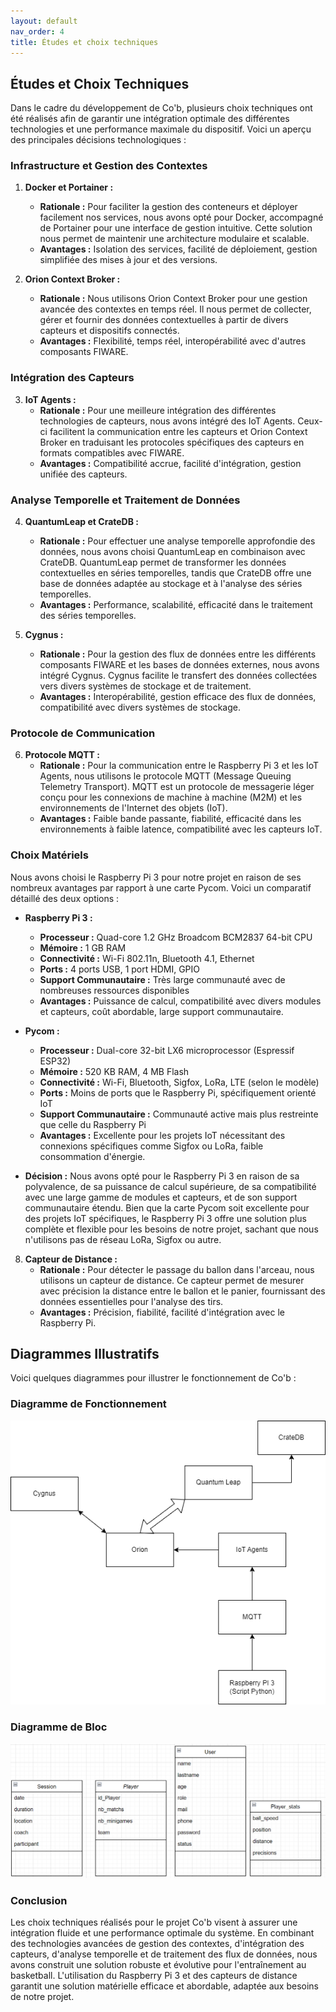 ```yaml
---
layout: default
nav_order: 4
title: Études et choix techniques
---
```


## Études et Choix Techniques

Dans le cadre du développement de Co'b, plusieurs choix techniques ont été réalisés afin de garantir une intégration optimale des différentes technologies et une performance maximale du dispositif. Voici un aperçu des principales décisions technologiques :

### Infrastructure et Gestion des Contextes

1. **Docker et Portainer :**
   - **Rationale :** Pour faciliter la gestion des conteneurs et déployer facilement nos services, nous avons opté pour Docker, accompagné de Portainer pour une interface de gestion intuitive. Cette solution nous permet de maintenir une architecture modulaire et scalable.
   - **Avantages :** Isolation des services, facilité de déploiement, gestion simplifiée des mises à jour et des versions.

2. **Orion Context Broker :**
   - **Rationale :** Nous utilisons Orion Context Broker pour une gestion avancée des contextes en temps réel. Il nous permet de collecter, gérer et fournir des données contextuelles à partir de divers capteurs et dispositifs connectés.
   - **Avantages :** Flexibilité, temps réel, interopérabilité avec d'autres composants FIWARE.

### Intégration des Capteurs

3. **IoT Agents :**
   - **Rationale :** Pour une meilleure intégration des différentes technologies de capteurs, nous avons intégré des IoT Agents. Ceux-ci facilitent la communication entre les capteurs et Orion Context Broker en traduisant les protocoles spécifiques des capteurs en formats compatibles avec FIWARE.
   - **Avantages :** Compatibilité accrue, facilité d'intégration, gestion unifiée des capteurs.

### Analyse Temporelle et Traitement de Données

4. **QuantumLeap et CrateDB :**
   - **Rationale :** Pour effectuer une analyse temporelle approfondie des données, nous avons choisi QuantumLeap en combinaison avec CrateDB. QuantumLeap permet de transformer les données contextuelles en séries temporelles, tandis que CrateDB offre une base de données adaptée au stockage et à l'analyse des séries temporelles.
   - **Avantages :** Performance, scalabilité, efficacité dans le traitement des séries temporelles.

5. **Cygnus :**
   - **Rationale :** Pour la gestion des flux de données entre les différents composants FIWARE et les bases de données externes, nous avons intégré Cygnus. Cygnus facilite le transfert des données collectées vers divers systèmes de stockage et de traitement.
   - **Avantages :** Interopérabilité, gestion efficace des flux de données, compatibilité avec divers systèmes de stockage.

### Protocole de Communication

6. **Protocole MQTT :**
   - **Rationale :** Pour la communication entre le Raspberry Pi 3 et les IoT Agents, nous utilisons le protocole MQTT (Message Queuing Telemetry Transport). MQTT est un protocole de messagerie léger conçu pour les connexions de machine à machine (M2M) et les environnements de l'Internet des objets (IoT).
   - **Avantages :** Faible bande passante, fiabilité, efficacité dans les environnements à faible latence, compatibilité avec les capteurs IoT.

### Choix Matériels

 Nous avons choisi le Raspberry Pi 3 pour notre projet en raison de ses nombreux avantages par rapport à une carte Pycom. Voici un comparatif détaillé des deux options :

   - **Raspberry Pi 3 :**
     - **Processeur :** Quad-core 1.2 GHz Broadcom BCM2837 64-bit CPU
     - **Mémoire :** 1 GB RAM
     - **Connectivité :** Wi-Fi 802.11n, Bluetooth 4.1, Ethernet
     - **Ports :** 4 ports USB, 1 port HDMI, GPIO
     - **Support Communautaire :** Très large communauté avec de nombreuses ressources disponibles
     - **Avantages :** Puissance de calcul, compatibilité avec divers modules et capteurs, coût abordable, large support communautaire.

   - **Pycom :**
     - **Processeur :** Dual-core 32-bit LX6 microprocessor (Espressif ESP32)
     - **Mémoire :** 520 KB RAM, 4 MB Flash
     - **Connectivité :** Wi-Fi, Bluetooth, Sigfox, LoRa, LTE (selon le modèle)
     - **Ports :** Moins de ports que le Raspberry Pi, spécifiquement orienté IoT
     - **Support Communautaire :** Communauté active mais plus restreinte que celle du Raspberry Pi
     - **Avantages :** Excellente pour les projets IoT nécessitant des connexions spécifiques comme Sigfox ou LoRa, faible consommation d'énergie.

   - **Décision :** Nous avons opté pour le Raspberry Pi 3 en raison de sa polyvalence, de sa puissance de calcul supérieure, de sa compatibilité avec une large gamme de modules et capteurs, et de son support communautaire étendu. Bien que la carte Pycom soit excellente pour des projets IoT spécifiques, le Raspberry Pi 3 offre une solution plus complète et flexible pour les besoins de notre projet, sachant que nous n'utilisons pas de réseau LoRa, Sigfox ou autre.


8. **Capteur de Distance :**
   - **Rationale :** Pour détecter le passage du ballon dans l'arceau, nous utilisons un capteur de distance. Ce capteur permet de mesurer avec précision la distance entre le ballon et le panier, fournissant des données essentielles pour l'analyse des tirs.
   - **Avantages :** Précision, fiabilité, facilité d'intégration avec le Raspberry Pi.

## Diagrammes Illustratifs
Voici quelques diagrammes pour illustrer le fonctionnement de Co'b :

### Diagramme de Fonctionnement
![Diagramme de bloc BDD](images/Diagramme_sans_nom.drawio_1.png)

### Diagramme de Bloc
![Diagramme fonctionnel](images/diagramme_de_bloc.png)



### Conclusion

Les choix techniques réalisés pour le projet Co'b visent à assurer une intégration fluide et une performance optimale du système. En combinant des technologies avancées de gestion des contextes, d'intégration des capteurs, d'analyse temporelle et de traitement des flux de données, nous avons construit une solution robuste et évolutive pour l'entraînement au basketball. L'utilisation du Raspberry Pi 3 et des capteurs de distance garantit une solution matérielle efficace et abordable, adaptée aux besoins de notre projet.
